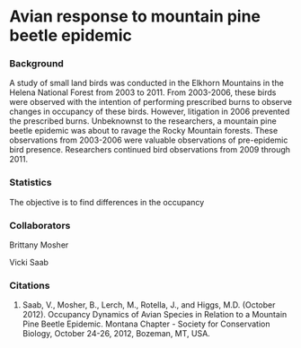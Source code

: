 # Avian response to mountain pine beetle epidemic

### Background

A study of small land birds was conducted in the Elkhorn Mountains in the
Helena National Forest from 2003 to 2011.  From 2003-2006, these birds were
observed with the intention of performing prescribed burns to observe changes
in occupancy of these birds.  However, litigation in 2006 prevented the
prescribed burns.  Unbeknownst to the researchers, a mountain pine beetle
epidemic was about to ravage the Rocky Mountain forests.  These observations
from 2003-2006 were valuable observations of pre-epidemic bird presence.
Researchers continued bird observations from 2009 through 2011.

### Statistics

The objective is to find differences in the occupancy 









### Collaborators

Brittany Mosher

Vicki Saab




### Citations

1. Saab, V., Mosher, B., Lerch, M., Rotella, J., and Higgs, M.D. (October
2012). Occupancy Dynamics of Avian Species in Relation to a Mountain Pine
Beetle Epidemic. Montana Chapter - Society for Conservation Biology, October
24-26, 2012, Bozeman, MT, USA.
